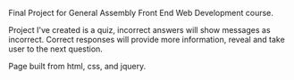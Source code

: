 Final Project for General Assembly Front End Web Development course. 

Project I've created is a quiz, incorrect answers will show messages as incorrect. 
Correct responses will provide more information, reveal and take user to the next question.

Page built from html, css, and jquery. 